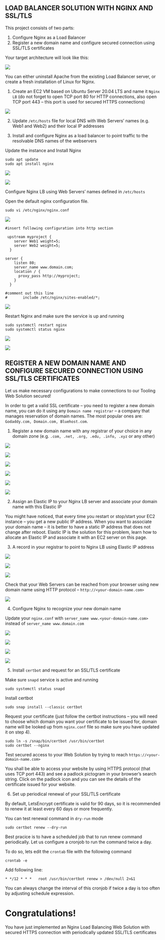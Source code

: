 ## LOAD BALANCER SOLUTION WITH NGINX AND SSL/TLS

This project consists of two parts:

1. Configure Nginx as a Load Balancer
2. Register a new domain name and configure secured connection using SSL/TLS certificates

Your target architecture will look like this:

![](./images/nginx_lb.png)

You can either uninstall Apache from the existing Load Balancer server, or create a fresh installation of Linux for Nginx.

1. Create an EC2 VM based on Ubuntu Server 20.04 LTS and name it `Nginx LB` (do not forget to open TCP port 80 for HTTP connections, also open TCP port 443 – this port is used for secured HTTPS connections)

![](./images/nginx%20LB.PNG)

2. Update `/etc/hosts` file for local DNS with Web Servers’ names (e.g. Web1 and Web2) and their local IP addresses

3. Install and configure Nginx as a load balancer to point traffic to the resolvable DNS names of the webservers

Update the instance and Install Nginx

```
sudo apt update
sudo apt install nginx
```

![](./images/update%20%26%26%20install%20Nginx.PNG)

![](./images/enable%20%26%26%20start%20nginx.PNG)

Configure Nginx LB using Web Servers’ names defined in `/etc/hosts`

Open the default nginx configuration file.

`sudo vi /etc/nginx/nginx.conf`

![](./images/edit%20nginx%20conf0.PNG)

```
#insert following configuration into http section

 upstream myproject {
    server Web1 weight=5;
    server Web2 weight=5;
  }

server {
    listen 80;
    server_name www.domain.com;
    location / {
      proxy_pass http://myproject;
    }
  }

#comment out this line
#       include /etc/nginx/sites-enabled/*;
```

![](./images/edit%20nginx%20conf.PNG)

Restart Nginx and make sure the service is up and running

```
sudo systemctl restart nginx
sudo systemctl status nginx
```

![](./images/enable%20%26%26%20start%20nginx.PNG)

![](./images/nginx%20running.PNG)

## REGISTER A NEW DOMAIN NAME AND CONFIGURE SECURED CONNECTION USING SSL/TLS CERTIFICATES

Let us make necessary configurations to make connections to our Tooling Web Solution secured!

In order to get a valid SSL certificate – you need to register a new domain name, you can do it using any `Domain name registrar` – a company that manages reservation of domain names. The most popular ones are: `Godaddy.com, Domain.com, Bluehost.com`.

1. Register a new domain name with any registrar of your choice in any domain zone (e.g. `.com, .net, .org, .edu, .info, .xyz` or any other)

![](./images/free%20domain.PNG)

![](./images/create%20hosted%20zone.PNG)

![](./images/create%20hosted%20zone2.PNG)

![](./images/connect%20to%20hosting%20site.PNG)

![](./images/manage%20custom%20name%20server.PNG)

![](./images/change%20successful.PNG)

2. Assign an Elastic IP to your Nginx LB server and associate your domain name with this Elastic IP

You might have noticed, that every time you restart or stop/start your EC2 instance – you get a new public IP address. When you want to associate your domain name – it is better to have a static IP address that does not change after reboot. Elastic IP is the solution for this problem, learn how to allocate an Elastic IP and associate it with an EC2 server on this page.

3.  A record in your registrar to point to Nginx LB using Elastic IP address

![](./images/create%20record.PNG)

![](./images/www%20record.PNG)

![](./images/summary.PNG)

Check that your Web Servers can be reached from your browser using new domain name using HTTP protocol – `http://<your-domain-name.com>`

![](./images/browse%20my%20domain%20name.PNG)

4. Configure Nginx to recognize your new domain name

Update your `nginx.conf` with `server_name www.<your-domain-name.com>` instead of `server_name www.domain.com`

![](./images/update%20%26%26%20install%20Nginx.PNG)

![](./images/enable%20%26%26%20start%20nginx.PNG)

![](./images/nginx%20running.PNG)

![](./images/test%20nginx%20successful.PNG)

5. Install `certbot` and request for an SSL/TLS certificate

Make sure `snapd` service is active and running

`sudo systemctl status snapd`

Install certbot

`sudo snap install --classic certbot`

Request your certificate (just follow the certbot instructions – you will need to choose which domain you want your certificate to be issued for, domain name will be looked up from `nginx.conf` file so make sure you have updated it on step 4).

```
sudo ln -s /snap/bin/certbot /usr/bin/certbot
sudo certbot --nginx
```

Test secured access to your Web Solution by trying to reach `https://<your-domain-name.com>`

You shall be able to access your website by using HTTPS protocol (that uses TCP port 443) and see a padlock pictogram in your browser’s search string.
Click on the padlock icon and you can see the details of the certificate issued for your website.

6. Set up periodical renewal of your SSL/TLS certificate

By default, LetsEncrypt certificate is valid for 90 days, so it is recommended to renew it at least every 60 days or more frequently.

You can test renewal command in `dry-run` mode

`sudo certbot renew --dry-run`

Best pracice is to have a scheduled job that to run renew command periodically. Let us configure a cronjob to run the command twice a day.

To do so, lets edit the `crontab` file with the following command

`crontab -e`

Add following line:

`* */12 * * *   root /usr/bin/certbot renew > /dev/null 2>&1`

You can always change the interval of this cronjob if twice a day is too often by adjusting schedule expression.

# Congratulations!
You have just implemented an Nginx Load Balancing Web Solution with secured HTTPS connection with periodically updated SSL/TLS certificates